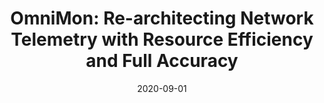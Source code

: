 ---
title: "OmniMon: Re-architecting Network Telemetry with Resource Efficiency and Full Accuracy"
collection: publications

date: 2020-09-01
venue: 'SIGCOMM'
paperurl: 'https://dl.acm.org/doi/10.1145/3387514.3405877'
citation: 'Huang, Qun, Haifeng Sun, Patrick PC Lee, Wei Bai, Feng Zhu, and Yungang Bao. "Omnimon: Re-architecting network telemetry with resource efficiency and full accuracy." In Proceedings of the Annual conference of the ACM Special Interest Group on Data Communication on the applications, technologies, architectures, and protocols for computer communication, pp. 404-421. 2020.'
---